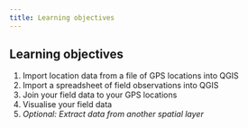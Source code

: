 ```yaml
---
title: Learning objectives
---
```


## Learning objectives
1. Import location data from a file of GPS locations into QGIS
2. Import a spreadsheet of field observations into QGIS
3. Join your field data to your GPS locations
4. Visualise your field data
5. *Optional: Extract data from another spatial layer*